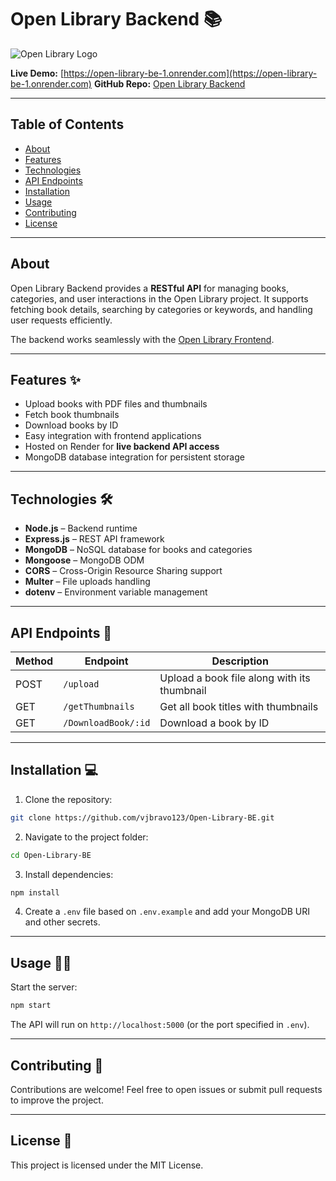 # Open Library Backend 📚

![Open Library Logo](https://cdn-icons-png.flaticon.com/512/29/29302.png)

**Live Demo:** [https://open-library-be-1.onrender.com](https://open-library-be-1.onrender.com)
**GitHub Repo:** [Open Library Backend](https://github.com/vjbravo123/Open-Library-BE.git)

---

## Table of Contents

* [About](#about)
* [Features](#features)
* [Technologies](#technologies)
* [API Endpoints](#api-endpoints)
* [Installation](#installation)
* [Usage](#usage)
* [Contributing](#contributing)
* [License](#license)

---

## About

Open Library Backend provides a **RESTful API** for managing books, categories, and user interactions in the Open Library project. It supports fetching book details, searching by categories or keywords, and handling user requests efficiently.

The backend works seamlessly with the [Open Library Frontend](https://open-library-fe.vercel.app/).

---

## Features ✨

* Upload books with PDF files and thumbnails
* Fetch book thumbnails
* Download books by ID
* Easy integration with frontend applications
* Hosted on Render for **live backend API access**
* MongoDB database integration for persistent storage

---

## Technologies 🛠️

* **Node.js** – Backend runtime
* **Express.js** – REST API framework
* **MongoDB** – NoSQL database for books and categories
* **Mongoose** – MongoDB ODM
* **CORS** – Cross-Origin Resource Sharing support
* **Multer** – File uploads handling
* **dotenv** – Environment variable management

---

## API Endpoints 🚀

| Method | Endpoint            | Description                                 |
| ------ | ------------------- | ------------------------------------------- |
| POST   | `/upload`           | Upload a book file along with its thumbnail |
| GET    | `/getThumbnails`    | Get all book titles with thumbnails         |
| GET    | `/DownloadBook/:id` | Download a book by ID                       |

---

## Installation 💻

1. Clone the repository:

```bash
git clone https://github.com/vjbravo123/Open-Library-BE.git
```

2. Navigate to the project folder:

```bash
cd Open-Library-BE
```

3. Install dependencies:

```bash
npm install
```

4. Create a `.env` file based on `.env.example` and add your MongoDB URI and other secrets.

---

## Usage 🏃‍♂️

Start the server:

```bash
npm start
```

The API will run on `http://localhost:5000` (or the port specified in `.env`).

---

## Contributing 🤝

Contributions are welcome! Feel free to open issues or submit pull requests to improve the project.

---

## License 📝

This project is licensed under the MIT License.
